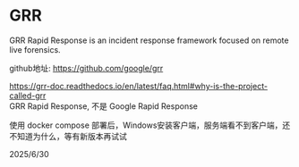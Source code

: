 # GRR

GRR Rapid Response is an incident response framework focused on remote live forensics.

github地址: https://github.com/google/grr

https://grr-doc.readthedocs.io/en/latest/faq.html#why-is-the-project-called-grr  
GRR Rapid Response, 不是 Google Rapid Response  

使用 docker compose 部署后，Windows安装客户端，服务端看不到客户端，还不知道为什么，等有新版本再试试


2025/6/30
